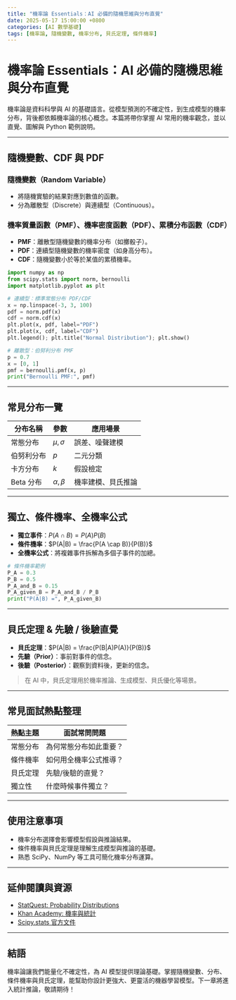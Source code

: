 ```yaml
---
title: "機率論 Essentials：AI 必備的隨機思維與分布直覺"
date: 2025-05-17 15:00:00 +0800
categories: [AI 數學基礎]
tags: [機率論, 隨機變數, 機率分布, 貝氏定理, 條件機率]
---
```


# 機率論 Essentials：AI 必備的隨機思維與分布直覺

機率論是資料科學與 AI 的基礎語言。從模型預測的不確定性，到生成模型的機率分布，背後都依賴機率論的核心概念。本篇將帶你掌握 AI 常用的機率觀念，並以直覺、圖解與 Python 範例說明。

---

## 隨機變數、CDF 與 PDF

### 隨機變數（Random Variable）

- 將隨機實驗的結果對應到數值的函數。
- 分為離散型（Discrete）與連續型（Continuous）。

### 機率質量函數（PMF）、機率密度函數（PDF）、累積分布函數（CDF）

- **PMF**：離散型隨機變數的機率分布（如擲骰子）。
- **PDF**：連續型隨機變數的機率密度（如身高分布）。
- **CDF**：隨機變數小於等於某值的累積機率。

```python
import numpy as np
from scipy.stats import norm, bernoulli
import matplotlib.pyplot as plt

# 連續型：標準常態分布 PDF/CDF
x = np.linspace(-3, 3, 100)
pdf = norm.pdf(x)
cdf = norm.cdf(x)
plt.plot(x, pdf, label="PDF")
plt.plot(x, cdf, label="CDF")
plt.legend(); plt.title("Normal Distribution"); plt.show()

# 離散型：伯努利分布 PMF
p = 0.7
x = [0, 1]
pmf = bernoulli.pmf(x, p)
print("Bernoulli PMF:", pmf)
```

---

## 常見分布一覽

| 分布名稱   | 參數         | 應用場景           |
|------------|--------------|--------------------|
| 常態分布   | $\mu, \sigma$| 誤差、噪聲建模     |
| 伯努利分布 | $p$          | 二元分類           |
| 卡方分布   | $k$          | 假設檢定           |
| Beta 分布  | $\alpha, \beta$ | 機率建模、貝氏推論 |

---

## 獨立、條件機率、全機率公式

- **獨立事件**：$P(A \cap B) = P(A)P(B)$
- **條件機率**：$P(A|B) = \frac{P(A \cap B)}{P(B)}$
- **全機率公式**：將複雜事件拆解為多個子事件的加總。

```python
# 條件機率範例
P_A = 0.3
P_B = 0.5
P_A_and_B = 0.15
P_A_given_B = P_A_and_B / P_B
print("P(A|B) =", P_A_given_B)
```

---

## 貝氏定理 & 先驗 / 後驗直覺

- **貝氏定理**：$P(A|B) = \frac{P(B|A)P(A)}{P(B)}$
- **先驗（Prior）**：事前對事件的信念。
- **後驗（Posterior）**：觀察到資料後，更新的信念。

> 在 AI 中，貝氏定理用於機率推論、生成模型、貝氏優化等場景。

---

## 常見面試熱點整理

| 熱點主題         | 面試常問問題 |
|------------------|-------------|
| 常態分布         | 為何常態分布如此重要？ |
| 條件機率         | 如何用全機率公式推導？ |
| 貝氏定理         | 先驗/後驗的直覺？     |
| 獨立性           | 什麼時候事件獨立？   |

---

## 使用注意事項

* 機率分布選擇會影響模型假設與推論結果。
* 條件機率與貝氏定理是理解生成模型與推論的基礎。
* 熟悉 SciPy、NumPy 等工具可簡化機率分布運算。

---

## 延伸閱讀與資源

* [StatQuest: Probability Distributions](https://www.youtube.com/watch?v=Vfo5le26IhY)
* [Khan Academy: 機率與統計](https://zh.khanacademy.org/math/statistics-probability)
* [Scipy.stats 官方文件](https://docs.scipy.org/doc/scipy/reference/stats.html)

---

## 結語

機率論讓我們能量化不確定性，為 AI 模型提供理論基礎。掌握隨機變數、分布、條件機率與貝氏定理，能幫助你設計更強大、更靈活的機器學習模型。下一章將進入統計推論，敬請期待！

